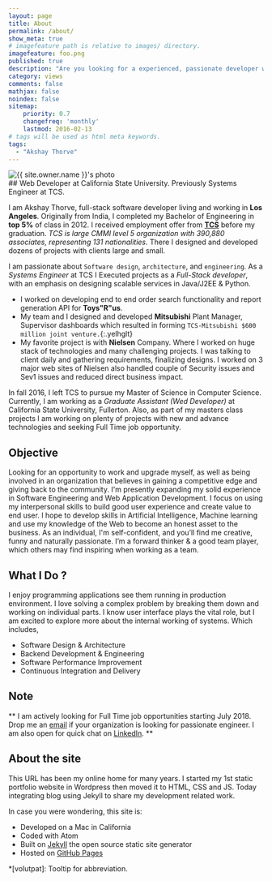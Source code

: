```yaml
---
layout: page
title: About
permalink: /about/
show_meta: true
# imagefeature path is relative to images/ directory.
imagefeature: foo.png
published: true
description: "Are you looking for a experienced, passionate developer with diverse skill set? You are at right place! Please, go through my profile, and let me know if I am a good fit for you.."
category: views
comments: false
mathjax: false
noindex: false
sitemap:
    priority: 0.7
    changefreq: 'monthly'
    lastmod: 2016-02-13
# tags will be used as html meta keywords.    
tags:
  - "Akshay Thorve"
---
```


<div class="post-author text-center">                       
            <img src="{{ site.urlimg }}{{ site.owner.avatar }}" alt="{{ site.owner.name }}'s photo" itemprop="image" class="post-avatar img-circle img-responsive"/>
<span class="social-icons" style="padding-top: 10px; padding-bottom: 1px;">
<a href="{{ site.url }}/resume" title="Curriculum Vitae" target="_blank" class="social-icons"><i class="iconm iconm-profile" style="vertical-align: top;"></i></a>
<a href="{{ site.url }}/about/publications/" target="_blank" class="social-icons" title="Publications"><i class="iconm iconm-file-pdf"></i></a>
<a href="{{ site.owner.linkedin }}" class="social-icons" target="_blank" title="LinkedIn profile"><i class="iconm iconm-linkedin2"></i></a>
</span>
</div>
## Web Developer at California State University. Previously Systems Engineer at TCS.

I am Akshay Thorve, full-stack software developer living and working in **Los Angeles**. Originally from India, I completed my Bachelor of Engineering in **top 5%** of class in 2012. I received employment offer from [**TCS**](https://en.wikipedia.org/wiki/Tata_Consultancy_Services) before my graduation. *TCS is large CMMI level 5 organization with 390,880 associates, representing 131 nationalities.* There I designed and developed dozens of projects with clients large and small.

I am passionate about `Software design`, `architecture`, and `engineering`. As a *Systems Engineer* at TCS I Executed projects as a *Full-Stack developer*, with an emphasis on designing scalable services in Java/J2EE & Python.
* I worked on developing end to end order search functionality and report generation API for **Toys"R"us**.
* My team and I designed and developed **Mitsubishi** Plant Manager, Supervisor dashboards which resulted in forming `TCS-Mitsubishi $600 million joint venture.`{:.yelhglt}
* My favorite project is with **Nielsen** Company. Where I worked on huge stack of technologies and many challenging projects. I was talking to client daily and gathering requirements, finalizing designs. I worked on 3 major web sites of Nielsen also handled couple of Security issues and Sev1 issues and reduced direct business impact.

In fall 2016, I left TCS to pursue my Master of Science in Computer Science. Currently, I am working as a *Graduate Assistant (Wed Developer)* at California State University, Fullerton. Also, as part of my masters class projects I am working on plenty of projects with new and advance technologies and seeking Full Time job opportunity.

## Objective
Looking for an opportunity to work and upgrade myself, as well as being involved in an organization that believes in gaining a competitive edge and giving back to the community. I'm presently expanding my solid experience in Software Engineering and Web Application Development. I focus on using my interpersonal skills to build good user experience and create value to end user. I hope to develop skills in Artificial Intelligence, Machine learning and use my knowledge of the Web to become an honest asset to the business. As an individual, I'm self-confident, and you’ll find me creative, funny and naturally passionate. I’m a forward thinker & a good team player, which others may find inspiring when working as a team.

## What I Do ?
I enjoy programming applications see them running in production environment. I love solving a complex problem by breaking them down and working on individual parts. I know user interface plays the vital role, but I am excited to explore more about the internal working of systems. Which includes,
* Software Design & Architecture
* Backend Development & Engineering
* Software Performance Improvement
* Continuous Integration and Delivery

## Note
** I am actively looking for Full Time job opportunities starting July 2018. Drop me an [email](mailto:thorveakshay@gmail.com?subject=Job%20Opportunity&body=Hello%20Akshay,%0D%0A) if your organization is looking for passionate engineer. I am also open for quick chat on [LinkedIn](https://www.linkedin.com/in/akshaythorve). **

## About the site
This URL has been my online home for many years. I started my 1st static portfolio website in Wordpress then moved it to HTML, CSS and JS. Today integrating blog using Jekyll to share my development related work.

In case you were wondering, this site is:

* Developed on a Mac in California
* Coded with Atom
* Built on [Jekyll](https://jekyllrb.com/) the open source static site generator
* Hosted on [GitHub Pages](https://pages.github.com/)

*[volutpat]: Tooltip for abbreviation.
